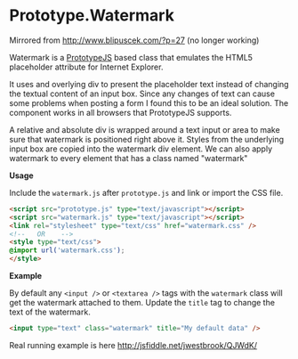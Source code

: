 Prototype.Watermark
===================

Mirrored from http://www.blipuscek.com/?p=27 (no longer working)

Watermark is a [PrototypeJS](http://prototypejs.org) based class that emulates the HTML5 placeholder attribute for Internet Explorer.

It uses and overlying div to present the placeholder text instead of changing the textual content of an input box. Since any changes of text can cause some problems when posting a form I found this to be an ideal solution. The component works in all browsers that PrototypeJS supports.

A relative and absolute div is wrapped around a text input or area to make sure that watermark is positioned right above it. Styles from the underlying input box are copied into the watermark div element. We can also apply watermark to every element that has a class named "watermark"

__Usage__

Include the `watermark.js` after `prototype.js` and link or import the CSS file.

```html
<script src="prototype.js" type="text/javascript"></script>
<script src="watermark.js" type="text/javascript"></script>
<link rel="stylesheet" type="text/css" href="watermark.css" />
<!--   OR    -->
<style type="text/css">
@import url('watermark.css');
</style>
```

__Example__

By default any `<input />` or `<textarea />` tags with the `watermark` class will get the watermark attached to them. Update the `title` tag to change the text of the watermark.

```html
<input type="text" class="watermark" title="My default data" />
```

Real running example is here http://jsfiddle.net/jwestbrook/QJWdK/